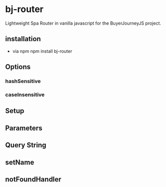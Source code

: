 # bj-router
Lightweight  Spa Router in vanilla javascript for the BuyerJourneyJS project.

## installation

- via npm
    npm install bj-router
## Options

### hashSensitive

### caseInsensitive

## Setup

## Parameters

## Query String

## setName

## notFoundHandler


